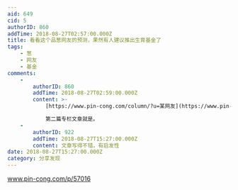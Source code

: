 ```yaml
---
aid: 649
cid: 5
authorID: 860
addTime: 2018-08-27T02:57:00.000Z
title: 看看这个品葱网友的预测，果然有人建议推出生育基金了
tags:
    - 葱
    - 网友
    - 基金
comments:
    -
        authorID: 860
        addTime: 2018-08-27T02:59:00.000Z
        content: >-
            [https://www.pin-cong.com/column/?u=某网友](https://www.pin-cong.com/column/?u=某网友)  

            第二篇专栏文章就是。
    -
        authorID: 922
        addTime: 2018-08-27T15:27:00.000Z
        content: 文章写得不错，有启发性
date: 2018-08-27T15:27:00.000Z
category: 分享发现
---
```


www.pin-cong.com/p/57016
